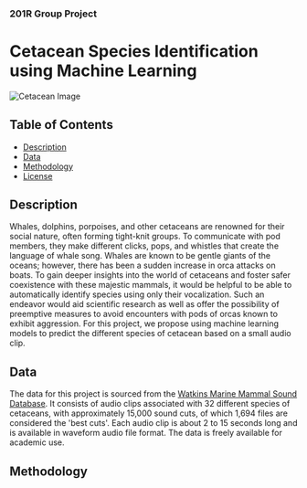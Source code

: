 ### 201R Group Project

# Cetacean Species Identification using Machine Learning

![Cetacean Image](https://upload.wikimedia.org/wikipedia/commons/thumb/6/6a/Whale_breaching_in_Alaska_2016-07-04.jpg/1024px-Whale_breaching_in_Alaska_2016-07-04.jpg)

## Table of Contents

- [Description](https://github.com/ZYancey/201R_WhaleIdentifier#description)
- [Data](https://github.com/ZYancey/201R_WhaleIdentifier#data)
- [Methodology](https://github.com/ZYancey/201R_WhaleIdentifier#methodology)
- [License](LICENSE)

## Description

Whales, dolphins, porpoises, and other cetaceans are renowned for their social nature, often forming tight-knit groups. To communicate with pod members, they make different clicks, pops, and whistles that create the language of whale song. Whales are known to be gentle giants of the oceans; however, there has been a sudden increase in orca attacks on boats. To gain deeper insights into the world of cetaceans and foster safer coexistence with these majestic mammals, it would be helpful to be able to automatically identify species using only their vocalization. Such an endeavor would aid scientific research as well as offer the possibility of preemptive measures to avoid encounters with pods of orcas known to exhibit aggression. For this project, we propose using machine learning models to predict the different species of cetacean based on a small audio clip.

## Data

The data for this project is sourced from the [Watkins Marine Mammal Sound Database](https://whoicf2.whoi.edu/science/B/whalesounds/index.cfm). It consists of audio clips associated with 32 different species of cetaceans, with approximately 15,000 sound cuts, of which 1,694 files are considered the 'best cuts'. Each audio clip is about 2 to 15 seconds long and is available in waveform audio file format. The data is freely available for academic use.

## Methodology
